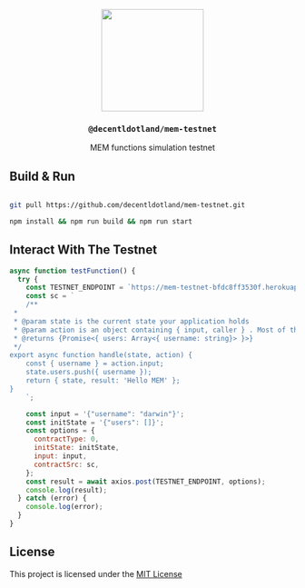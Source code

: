 <p align="center">
  <a href="https://decent.land">
    <img src="https://mem-home.vercel.app/icons/mem/mem-logo-v2.svg" height="180">
  </a>
  <h3 align="center"><code>@decentldotland/mem-testnet</code></h3>
  <p align="center">MEM functions simulation testnet</p>
</p>



## Build & Run

```bash

git pull https://github.com/decentldotland/mem-testnet.git

npm install && npm run build && npm run start

```

## Interact With The Testnet
```js
async function testFunction() {
  try {
    const TESTNET_ENDPOINT = `https://mem-testnet-bfdc8ff3530f.herokuapp.com/`;
    const sc = `
    /**
 *
 * @param state is the current state your application holds
 * @param action is an object containing { input, caller } . Most of the times you will only use \`action.input\` which contains the input passed as a write operation
 * @returns {Promise<{ users: Array<{ username: string}> }>}
 */
export async function handle(state, action) {
    const { username } = action.input;
    state.users.push({ username });
    return { state, result: 'Hello MEM' };
}
    `;

    const input = '{"username": "darwin"}';
    const initState = '{"users": []}';
    const options = {
      contractType: 0,
      initState: initState,
      input: input,
      contractSrc: sc,
    };
    const result = await axios.post(TESTNET_ENDPOINT, options);
    console.log(result);
  } catch (error) {
    console.log(error);
  }
}

```

## License
This project is licensed under the [MIT License](./LICENSE)




